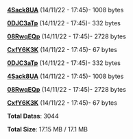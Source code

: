 [**4Sack8UA**](/data/4Sack8UA.txt) (14/11/22 - 17:45)- 1008 bytes

[**0DJC3aTp**](/data/0DJC3aTp.txt) (14/11/22 - 17:45)- 332 bytes

[**08RwqEQp**](/data/08RwqEQp.txt) (14/11/22 - 17:45)- 2728 bytes

[**CxfY6K3K**](/data/CxfY6K3K.txt) (14/11/22 - 17:45)- 67 bytes

[**0DJC3aTp**](/data/0DJC3aTp.txt) (14/11/22 - 17:45)- 332 bytes

[**4Sack8UA**](/data/4Sack8UA.txt) (14/11/22 - 17:45)- 1008 bytes

[**08RwqEQp**](/data/08RwqEQp.txt) (14/11/22 - 17:45)- 2728 bytes

[**CxfY6K3K**](/data/CxfY6K3K.txt) (14/11/22 - 17:45)- 67 bytes

**Total Datas**: 3044

**Total Size**: 17.15 MB / 17.1 MB